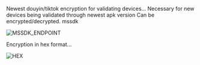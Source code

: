Newest douyin/tiktok encryption for validating devices...
Necessary for new devices being validated through newest apk version
Can be encrypted/decrypted.
mssdk 

![MSSDK_ENDPOINT](https://user-images.githubusercontent.com/111660587/187089624-ced03b4f-6717-45c1-b893-07263e0f9cb9.png)


Encryption in hex format...


![HEX](https://user-images.githubusercontent.com/111660587/187089684-158fd031-7736-4388-8424-de85b8e1c279.png)

